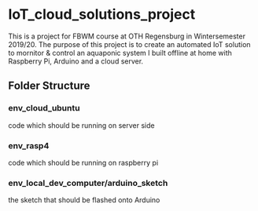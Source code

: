 
# IoT_cloud_solutions_project

This is a project for FBWM course at OTH Regensburg in Wintersemester 2019/20. The purpose of this project is to create an automated IoT solution to mornitor & control an aquaponic system I built offline at home with Raspberry Pi, Arduino and a cloud server.

## Folder Structure

### env_cloud_ubuntu

code which should be running on server side

### env_rasp4

code which should be running on raspberry pi

### env_local_dev_computer/arduino_sketch

the sketch that should be flashed onto Arduino
